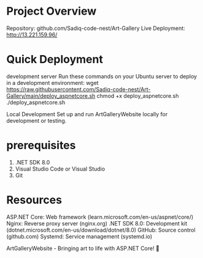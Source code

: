 # Project Overview
Repository: github.com/Sadiq-code-nest/Art-Gallery
Live Deployment: http://13.221.159.96/

# Quick Deployment
development server
Run these commands on your Ubuntu server to deploy in a development environment:
wget https://raw.githubusercontent.com/Sadiq-code-nest/Art-Gallery/main/deploy_aspnetcore.sh
chmod +x deploy_aspnetcore.sh
./deploy_aspnetcore.sh

Local Development
Set up and run ArtGalleryWebsite locally for development or testing.
# prerequisites
1. .NET SDK 8.0
2. Visual Studio Code or Visual Studio
3. Git


# Resources
ASP.NET Core: Web framework (learn.microsoft.com/en-us/aspnet/core/)
Nginx: Reverse proxy server (nginx.org)
.NET SDK 8.0: Development kit (dotnet.microsoft.com/en-us/download/dotnet/8.0)
GitHub: Source control (github.com)
Systemd: Service management (systemd.io)


ArtGalleryWebsite - Bringing art to life with ASP.NET Core! 🎨